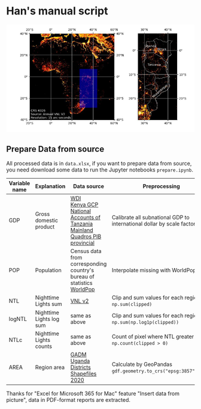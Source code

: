 # Han's manual script
![Research area](./research_area.jpg)
## Prepare Data from source
All processed data is in `data.xlsx`, if you want to prepare data from source, you need download some data to run the Jupyter notebooks `prepare.ipynb`.

|Variable name| Explanation            | Data source | Preprocessing |
|-------------|------------------------|---|---|
| GDP         | Gross domestic product | [WDI][]<br/>[Kenya GCP][]<br/>[National Accounts of Tanzania Mainland][]<br/>[Quadros PIB provincial][] | Calibrate all subnational GDP to international dollar by scale factor |
| POP         | Population             | Census data from corresponding country's bureau of statistics<br/>[WorldPop] | Interpolate missing with WorldPop data|
| NTL         | Nighttime Lights sum   | [VNL v2](https://payneinstitute.mines.edu/eog/nighttime-lights/)| Clip and sum values for each region `np.sum(clipped)` |
| logNTL      | Nighttime Lights log sum| same as above| Clip and sum values for each region `np.sum(np.log1p(clipped))` |
| NTLc        | Nighttime Lights counts | same as above| Count of pixel where NTL greater than 0 `np.count(clipped > 0)` |
|AREA| Region area |[GADM][]<br/>[Uganda Districts Shapefiles 2020][]|Calculate by GeoPandas `gdf.geometry.to_crs("epsg:3857").area`|

Thanks for "Excel for Microsoft 365 for Mac" feature "Insert data from picture", data in PDF-format reports are extracted.


[WDI]: https://databank.worldbank.org/reports.aspx?source=World-Development-Indicators
[WBPAPI]: https://blogs.worldbank.org/opendata/introducing-wbgapi-new-python-package-accessing-world-bank-data
[GADM]: https://gadm.org
[pygadm]: https://github.com/12rambau/pygadm
[Uganda Districts Shapefiles 2020]: https://data.unhcr.org/en/documents/details/83043
[Uganda Census]: https://www.ubos.org
[Kenya GCP]: https://www.knbs.or.ke/download/gross-county-product-gcp-2021/
[2]: https://www.ubos.org/wp-content/uploads/statistics/Census_Population_counts_(2002_and_2014)_by_Region,_District_and_Mid-Year_Population_projections_(2015-2021).xlsx
[National Accounts of Tanzania Mainland]: https://www.nbs.go.tz/nbs/takwimu/na/National_Accounts_of_Mainland_Tanzania_2020.zip
[Quadros PIB provincial]: http://www.ine.gov.mz/estatisticas/estatisticas-economicas/contas-nacionais/anuais-1/quadros_pib-provincial-2011-2020-final.pdf/at_download/file
[WorldPop]: https://www.worldpop.org